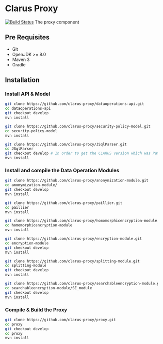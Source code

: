 # Clarus Proxy
[![Build Status](https://travis-ci.org/clarus-proxy/proxy.svg?branch=master)](https://travis-ci.org/clarus-proxy/proxy)
The proxy component

## Pre Requisites

* Git
* OpenJDK >= 8.0
* Maven 3
* Gradle

## Installation

### Install API & Model

```bash
git clone https://github.com/clarus-proxy/dataoperations-api.git
cd dataoperations-api
git checkout develop
mvn install
````

```bash
git clone https://github.com/clarus-proxy/security-policy-model.git
cd security-policy-model
mvn install
````

```bash
git clone https://github.com/clarus-proxy/JSqlParser.git
cd JSqlParser
git checkout develop # In order to get the CLARUS version which was Patched
mvn install
````

### Install and compile the Data Operation Modules

```bash
git clone https://github.com/clarus-proxy/anonymization-module.git
cd anonymization-module/
git checkout develop
mvn install
````

```bash
git clone https://github.com/clarus-proxy/paillier.git
cd paillier
mvn install
````

```bash
git clone https://github.com/clarus-proxy/homomorphicencryption-module.git
cd homomorphicencryption-module
mvn install
````

```bash
git clone https://github.com/clarus-proxy/encryption-module.git
cd encryption-module
git checkout develop
mvn install
````

```bash
git clone https://github.com/clarus-proxy/splitting-module.git
cd splitting-module
git checkout develop
mvn install
````

```bash
git clone https://github.com/clarus-proxy/searchableencryption-module.git
cd searchableencryption-module/SE_module
git checkout develop
mvn install
````

### Compile & Build the Proxy
```bash
git clone https://github.com/clarus-proxy/proxy.git
cd proxy
git checkout develop
cd proxy
mvn install
````
